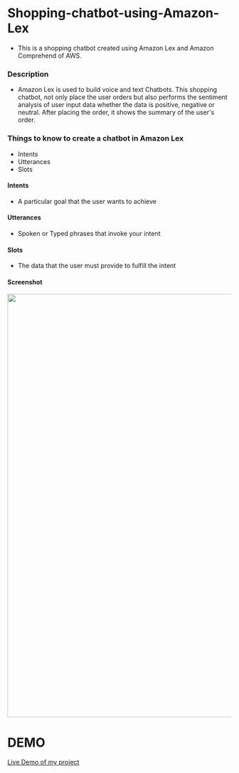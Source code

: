 # Shopping-chatbot-using-Amazon-Lex
+ This is a shopping chatbot created using Amazon Lex and Amazon Comprehend of AWS.

### Description 
+ Amazon Lex is used to build voice and text Chatbots. This shopping chatbot, not only place the user orders but also performs the sentiment analysis of user input data whether the data is positive, negative or neutral. After placing the order, it shows the summary of the user's order.

### Things to know to create a chatbot in Amazon Lex
+ Intents
+ Utterances
+ Slots

#### Intents
+ A particular goal that the user wants to achieve
#### Utterances
+ Spoken or Typed phrases that invoke your intent
#### Slots
+ The data that the user must provide to fulfill the intent

#### Screenshot
<img src="https://nivethitha167.000webhostapp.com/awsimage_new.JPG" width="950">

# DEMO
[Live Demo of my project](https://nivethitha167.000webhostapp.com/Amazon%20Lex%20-%20Google%20Chrome%202020-07-27%2021-23-41.mp4)

